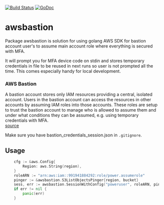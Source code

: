 [![Build Status](https://travis-ci.org/datasapiens/awsbastion.svg?branch=master)](https://travis-ci.org/datasapiens/awsbastion)
[![GoDoc](https://godoc.org/github.com/datasapiens/awsbastion?status.svg)](https://godoc.org/github.com/datasapiens/awsbastion)


# awsbastion
Package awsbastion is solution for using golang AWS SDK for bastion account user's to assume main account role
where everything is secured with MFA.

It will prompt you for MFA device code on stdin and stores temporary credentials in file to be reused in next
runs so user is not prompted all the time. This comes especially handy for local development.

### AWS Bastion
A bastion account stores only IAM resources providing a central, isolated account. Users in the bastion account
can access the resources in other accounts by assuming IAM roles into those accounts. These roles are setup to
trust the bastion account to manage who is allowed to assume them and under what conditions they can be assumed,
e.g. using temporary credentials with MFA.  
[source](https://engineering.coinbase.com/you-need-more-than-one-aws-account-aws-bastions-and-assume-role-23946c6dfde3)

Make sure you have bastion_credentials_session.json in `.gitignore`.

## Usage
```go
	cfg := &aws.Config{
		Region: aws.String(region),
	}
	roleARN := "arn:aws:iam::991941884292:role/power.assumerole"
	pinger := &awsbastion.S3ListObjectsPinger{region, bucket}
	sess, err := awsbastion.SessionWithConfig("poweruser", roleARN, pinger, cfg)
	if err != nil {
		panic(err)
	}
```
